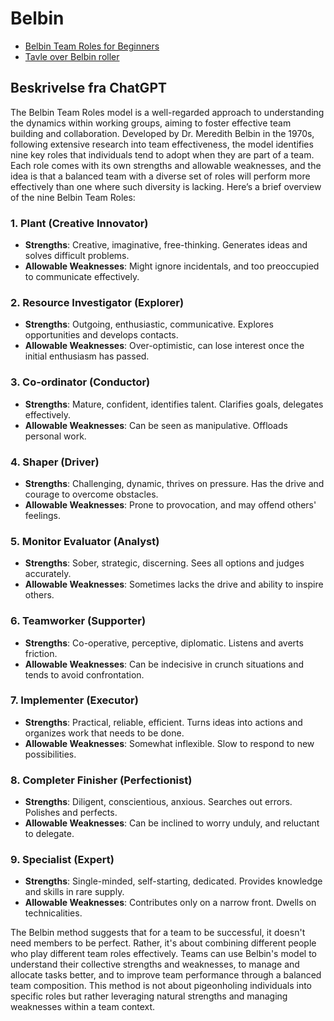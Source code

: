 # Belbin

* [Belbin Team Roles for Beginners](https://www.youtube.com/watch?t=1&v=oplI3Dg68es)
* [Tavle over Belbin roller](./docs/b-roles.pdf)

## Beskrivelse fra ChatGPT

The Belbin Team Roles model is a well-regarded approach to understanding the dynamics within working groups, aiming to foster effective team building and collaboration. Developed by Dr. Meredith Belbin in the 1970s, following extensive research into team effectiveness, the model identifies nine key roles that individuals tend to adopt when they are part of a team. Each role comes with its own strengths and allowable weaknesses, and the idea is that a balanced team with a diverse set of roles will perform more effectively than one where such diversity is lacking. Here’s a brief overview of the nine Belbin Team Roles:

### 1. **Plant** (Creative Innovator)

* **Strengths**: Creative, imaginative, free-thinking. Generates ideas and solves difficult problems.
* **Allowable Weaknesses**: Might ignore incidentals, and too preoccupied to communicate effectively.

### 2. **Resource Investigator** (Explorer)

* **Strengths**: Outgoing, enthusiastic, communicative. Explores opportunities and develops contacts.
* **Allowable Weaknesses**: Over-optimistic, can lose interest once the initial enthusiasm has passed.

### 3. **Co-ordinator** (Conductor)

* **Strengths**: Mature, confident, identifies talent. Clarifies goals, delegates effectively.
* **Allowable Weaknesses**: Can be seen as manipulative. Offloads personal work.

### 4. **Shaper** (Driver)

* **Strengths**: Challenging, dynamic, thrives on pressure. Has the drive and courage to overcome obstacles.
* **Allowable Weaknesses**: Prone to provocation, and may offend others' feelings.

### 5. **Monitor Evaluator** (Analyst)

* **Strengths**: Sober, strategic, discerning. Sees all options and judges accurately.
* **Allowable Weaknesses**: Sometimes lacks the drive and ability to inspire others.

### 6. **Teamworker** (Supporter)

* **Strengths**: Co-operative, perceptive, diplomatic. Listens and averts friction.
* **Allowable Weaknesses**: Can be indecisive in crunch situations and tends to avoid confrontation.

### 7. **Implementer** (Executor)

* **Strengths**: Practical, reliable, efficient. Turns ideas into actions and organizes work that needs to be done.
* **Allowable Weaknesses**: Somewhat inflexible. Slow to respond to new possibilities.

### 8. **Completer Finisher** (Perfectionist)

* **Strengths**: Diligent, conscientious, anxious. Searches out errors. Polishes and perfects.
* **Allowable Weaknesses**: Can be inclined to worry unduly, and reluctant to delegate.

### 9. **Specialist** (Expert)

* **Strengths**: Single-minded, self-starting, dedicated. Provides knowledge and skills in rare supply.
* **Allowable Weaknesses**: Contributes only on a narrow front. Dwells on technicalities.

The Belbin method suggests that for a team to be successful, it doesn't need members to be perfect. Rather, it's about combining different people who play different team roles effectively. Teams can use Belbin's model to understand their collective strengths and weaknesses, to manage and allocate tasks better, and to improve team performance through a balanced team composition. This method is not about pigeonholing individuals into specific roles but rather leveraging natural strengths and managing weaknesses within a team context.
